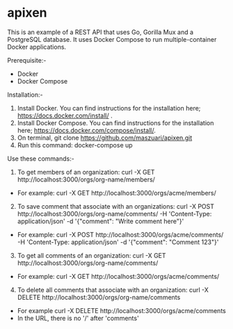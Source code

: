 # apixen
This is an example of a REST API that uses Go, Gorilla Mux and a PostgreSQL database. It uses Docker Compose to run multiple-container Docker applications.

Prerequisite:-
- Docker
- Docker Compose

Installation:-
1. Install Docker. You can find instructions for the installation here; https://docs.docker.com/install/ .
2. Install Docker Compose. You can find instructions for the installation here; https://docs.docker.com/compose/install/.
4. On terminal, git clone https://github.com/maszuari/apixen.git
3. Run this command: docker-compose up

Use these commands:-
1. To get members of an organization: curl -X GET http://localhost:3000/orgs/org-name/members/
- For example: curl -X GET http://localhost:3000/orgs/acme/members/
2. To save comment that associate with an organizations: curl -X POST http://localhost:3000/orgs/org-name/comments/ -H 'Content-Type: application/json' -d '{"comment": "Write comment here"}'
- For example: curl -X POST http://localhost:3000/orgs/acme/comments/ -H 'Content-Type: application/json' -d '{"comment": "Comment 123"}'
3. To get all comments of an organization: curl -X GET http://localhost:3000/orgs/org-name/comments/
- For example: curl -X GET http://localhost:3000/orgs/acme/comments/
4. To delete all comments that associate with an organization: curl -X DELETE http://localhost:3000/orgs/org-name/comments
- For example curl -X DELETE http://localhost:3000/orgs/acme/comments
- In the URL, there is no '/' after 'comments'
